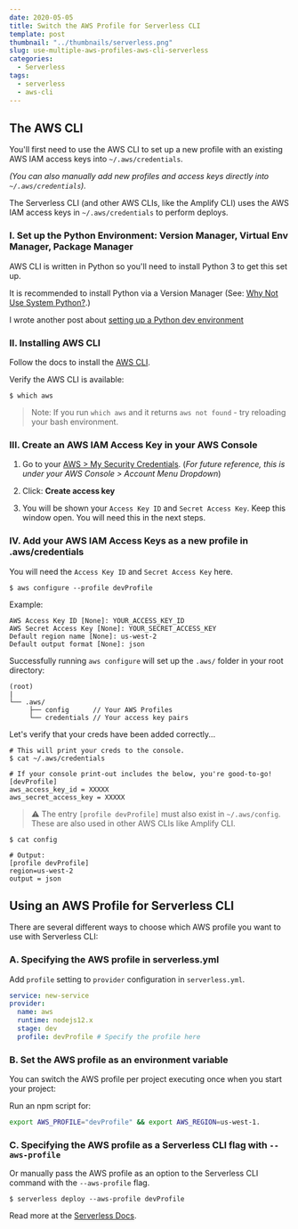 ```yaml
---
date: 2020-05-05
title: Switch the AWS Profile for Serverless CLI
template: post
thumbnail: "../thumbnails/serverless.png"
slug: use-multiple-aws-profiles-aws-cli-serverless
categories:
  - Serverless
tags:
  - serverless
  - aws-cli
---
```


## The AWS CLI

You'll first need to use the AWS CLI to set up a new profile with an existing AWS IAM access keys into `~/.aws/credentials`.

_(You can also manually add new profiles and access keys directly into `~/.aws/credentials`)._

The Serverless CLI (and other AWS CLIs, like the Amplify CLI) uses the AWS IAM access keys in `~/.aws/credentials` to perform deploys.

### I. Set up the Python Environment: Version Manager, Virtual Env Manager, Package Manager

AWS CLI is written in Python so you'll need to install Python 3 to get this set up.

It is recommended to install Python via a Version Manager (See: <a href='https://realpython.com/intro-to-pyenv/#why-not-use-system-python' target='_blank'>Why Not Use System Python?</a>.)

I wrote another post about [setting up a Python dev environment](/set-up-python-pyenv-virtualenv-poetry/)

### II. Installing AWS CLI

Follow the docs to install the <a href='https://docs.aws.amazon.com/cli/latest/userguide/install-cliv2.html' target='_blank'>AWS CLI</a>.

Verify the AWS CLI is available:

```terminal
$ which aws
```

> Note: If you run `which aws` and it returns `aws not found` - try reloading your bash environment.

### III. Create an AWS IAM Access Key in your AWS Console

1. Go to your <a href='https://console.aws.amazon.com/iam/home#/security_credentials' target='_blank'>AWS > My Security Credentials</a>. (_For future reference, this is under your AWS Console > Account Menu Dropdown_)

2. Click: **Create access key**

3. You will be shown your `Access Key ID` and `Secret Access Key`. Keep this window open. You will need this in the next steps.

### IV. Add your AWS IAM Access Keys as a new profile in .aws/credentials

You will need the `Access Key ID` and `Secret Access Key` here.

```terminal
$ aws configure --profile devProfile
```

Example:

```
AWS Access Key ID [None]: YOUR_ACCESS_KEY_ID
AWS Secret Access Key [None]: YOUR_SECRET_ACCESS_KEY
Default region name [None]: us-west-2
Default output format [None]: json
```

Successfully running `aws configure` will set up the `.aws/` folder in your root directory:

```
(root)
|
└── .aws/
     ├── config      // Your AWS Profiles
     └── credentials // Your access key pairs
```

Let's verify that your creds have been added correctly...

```terminal
# This will print your creds to the console.
$ cat ~/.aws/credentials

# If your console print-out includes the below, you're good-to-go!
[devProfile]
aws_access_key_id = XXXXX
aws_secret_access_key = XXXXX
```

> ⚠️ The entry `[profile devProfile]` must also exist in `~/.aws/config`. These are also used in other AWS CLIs like Amplify CLI.

```terminal
$ cat config

# Output:
[profile devProfile]
region=us-west-2
output = json
```

## Using an AWS Profile for Serverless CLI

There are several different ways to choose which AWS profile you want to use with Serverless CLI:

### A. Specifying the AWS profile in serverless.yml

Add `profile` setting to `provider` configuration in `serverless.yml`.

```yml
service: new-service
provider:
  name: aws
  runtime: nodejs12.x
  stage: dev
  profile: devProfile # Specify the profile here
```

### B. Set the AWS profile as an environment variable

You can switch the AWS profile per project executing once when you start your project:

Run an npm script for:

```bash
export AWS_PROFILE="devProfile" && export AWS_REGION=us-west-1.
```

### C. Specifying the AWS profile as a Serverless CLI flag with `--aws-profile`

Or manually pass the AWS profile as an option to the Serverless CLI command with the `--aws-profile` flag.

```terminal
$ serverless deploy --aws-profile devProfile
```

Read more at the <a href='https://serverless.com/framework/docs/providers/aws/guide/credentials#using-the-aws-profile-option' target='_blank'>Serverless Docs</a>.
